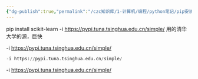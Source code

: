 ```yaml
---
{"dg-publish":true,"permalink":"/czc知识库/1-计算机/编程/python笔记/pip安装 修改清华大学源 python库 pip命令秒安装sklearn库 pip install 清华源/","dgPassFrontmatter":true,"created":"2024-12-07T08:39:46.885+08:00","updated":"2024-12-08T12:19:23.623+08:00"}
---
```



pip install scikit-learn -i https://pypi.tuna.tsinghua.edu.cn/simple/
用的清华大学的源，巨快





-i https://pypi.tuna.tsinghua.edu.cn/simple/





```python
-i https://pypi.tuna.tsinghua.edu.cn/simple/
```

-i https://pypi.tuna.tsinghua.edu.cn/simple/
